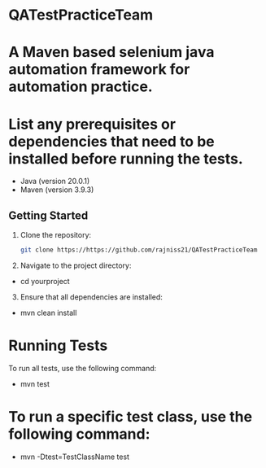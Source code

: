 # QATestPracticeTeam
# A Maven based selenium java automation framework for automation practice.

# List any prerequisites or dependencies that need to be installed before running the tests.
- Java (version 20.0.1)
- Maven (version 3.9.3)


## Getting Started

1. Clone the repository:

   ```bash
   git clone https://https://github.com/rajniss21/QATestPracticeTeam

2. Navigate to the project directory:
- cd yourproject
3. Ensure that all dependencies are installed:
- mvn clean install

# Running Tests
To run all tests, use the following command:
- mvn test

# To run a specific test class, use the following command:
- mvn -Dtest=TestClassName test